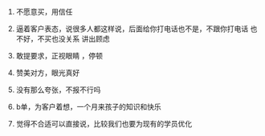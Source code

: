 1. 不愿意买，用信任

2. 逼着客户表态，说很多人都这样说，后面给你打电话也不是，不跟你打电话
 也不好，不买也没关系 讲出顾虑
3. 敢提要求，正视眼睛 ，停顿
4. 赞美对方，眼光真好
5. 没有那么夸张，不报不行吗
6. b单，为客户着想，一个月来孩子的知识和快乐
7. 觉得不合适可以直接说，比较我们也要为现有的学员优化
